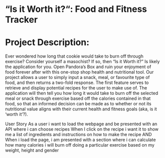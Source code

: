 # “Is it Worth it?“: Food and Fitness Tracker

# Project Description:

Ever wondered how long that cookie would take to burn off through exercise? Consider yourself a masochist? If so, then “Is it Worth it?” Is likely the application for you. Open Pandora’s Box and ruin your enjoyment of food forever after with this one-stop shop health and nutritional tool.
Our project allows a user to simply input a snack, meal, or favourite type of food, and then returns a two-fold response. The first feature serves to retrieve and display potential recipes for the user to make use of. The application will then tell you how long it would take to burn off the selected meal or snack through exercise based off the calories contained in that food, so that an informed decision can be made as to whether or not its nutritional value aligns with their current health and fitness goals (aka, is it ‘worth it’?).

User Story 
As a user i want to load the webpage and be presented with an API where i can choose recipes
When I click on the recipe i want it to show me a list of ingredients and instructions on how to make the recipe
AND
When i load the page, i am presented with a section where i can calculate how many calories i will burn off doing a particular exercise based on my weight, height and gender